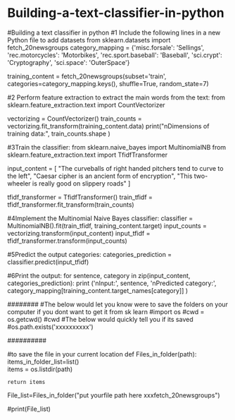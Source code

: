 

# Building-a-text-classifier-in-python
#Building a text classifier in python
#1 Include the following lines in a new Python file to add datasets
from sklearn.datasets import fetch_20newsgroups 
category_mapping = {'misc.forsale': 'Sellings', 'rec.motorcycles': 'Motorbikes', 
        'rec.sport.baseball': 'Baseball', 'sci.crypt': 'Cryptography', 
        'sci.space': 'OuterSpace'} 
 
training_content = fetch_20newsgroups(subset='train', 
categories=category_mapping.keys(), shuffle=True, random_state=7) 

#2 Perform feature extraction to extract the main words from the text:
from sklearn.feature_extraction.text import CountVectorizer 
 
vectorizing = CountVectorizer() 
train_counts = vectorizing.fit_transform(training_content.data) 
print("nDimensions of training data:", train_counts.shape )

#3Train the classifier:
from sklearn.naive_bayes import MultinomialNB 
from sklearn.feature_extraction.text import TfidfTransformer 
 
input_content = [ 
    "The curveballs of right handed pitchers tend to curve to the left", 
    "Caesar cipher is an ancient form of encryption", 
    "This two-wheeler is really good on slippery roads" 
] 
 
tfidf_transformer = TfidfTransformer() 
train_tfidf = tfidf_transformer.fit_transform(train_counts) 

#4Implement the Multinomial Naive Bayes classifier:
classifier = MultinomialNB().fit(train_tfidf, training_content.target) 
input_counts = vectorizing.transform(input_content) 
input_tfidf = tfidf_transformer.transform(input_counts) 

#5Predict the output categories:
categories_prediction = classifier.predict(input_tfidf) 

#6Print the output:
for sentence, category in zip(input_content, categories_prediction): 
    print ('nInput:', sentence, 'nPredicted category:',  
            category_mapping[training_content.target_names[category]] )
            
########
#The below would let you know were to save the folders on your computer if you dont want to  get it from sk learn
#import os
#cwd = os.getcwd()
#cwd
#The below would quickly tell you if its saved 
#os.path.exists('xxxxxxxxxx')

##########

#to save the file in your current location
def Files_in_folder(path):
    items_in_folder_list=list()  
    items = os.listdir(path)
    
    return items
    
File_list=Files_in_folder("put yourfile path here xxxfetch_20newsgroups")
 
#print(File_list)

